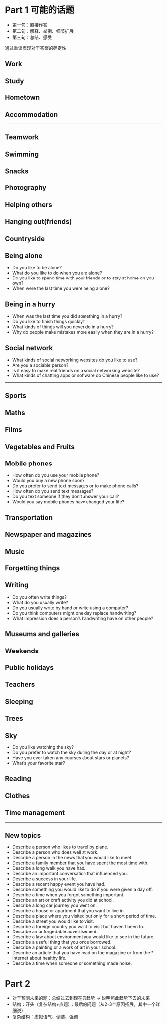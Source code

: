 # Part 1 可能的话题
* 第一句：直接作答
* 第二句：解释、举例、细节扩展
* 第三句：总结、感受

通过重读表现对于答案的确定性


## Work

## Study

## Hometown

## Accommodation

---


## Teamwork

## Swimming

## Snacks

## Photography

## Helping others

## Hanging out(friends)

## Countryside

## Being alone
* Do you like to be alone?
* What do you like to do when you are alone?
* Do you like to spend time with your friends or to stay at home on you own?
* When were the last time you were being alone?


## Being in a hurry
* When was the last time you did something in a hurry?
* Do you like to finish things quickly?
* What kinds of things will you never do in a hurry?
* Why do people make mistakes more easily when they are in a hurry?


## Social network

* What kinds of social networking websites do you like to use?
* Are you a sociable person?
* Is it easy to make real friends on a social networking website?
* What kinds of chatting apps or software do Chinese people like to use?

---
## Sports

## Maths

## Films 

## Vegetables and Fruits

## Mobile phones

* How often do you use your mobile phone?
* Would you buy a new phone soon?
* Do you prefer to send text messages or to make phone calls?
* How often do you send text messages?
* Do you text someone if they don’t answer your call?
* Would you say mobile phones have changed your life?


## Transportation

## Newspaper and magazines

## Music

## Forgetting things

## Writing 
* Do you often write things?
* What do you usually write?
* Do you usually write by hand or write using a computer?
* Do you think computers might one day replace handwriting?
* What impression does a person’s handwriting have on other people?


## Museums and galleries

## Weekends 

## Public holidays

## Teachers

## Sleeping

## Trees

## Sky

* Do you like watching the sky?
* Do you prefer to watch the sky during the day or at night?
* Have you ever taken any courses about stars or planets?
* What’s your favorite star?


## Reading 

## Clothes

## Time management



---
## New topics
* Describe a person who likes to travel by plane.
* Describe a person who does well at work.
* Describe a person in the news that you would like to meet.
* Describe a family member that you have spent the most time with.
* Describe a long walk you have had.
* Describe an important conversation that influenced you.
* Describe a success in your life.
* Describe a recent happy event you have had.
* Describe something you would like to do if you were given a day off.
* Describe a time when you forgot something important.
* Describe an art or craft activity you did at school. 
* Describe a long car journey you went on.
* Describe a house or apartment that you want to live in.
* Describe a place where you visited but only for a short period of time.
* Describe a street you would like to visit.
* Describe a foreign country you want to visit but haven’t been to.
* Describe an unforgettable advertisement.
* Describe a law about environment you would like to see in the future.
* Describe a useful thing that you once borrowed.
* Describe a painting or a work of art in your school.
* Describe an article that you have read on the magazine or from the * internet about healthy life.
* Describe a time when someone or something made noise.



# Part 2
* 对于预测未来的题：总结过去到现在的趋势 -> 说明照此趋势下去的未来
* 结构：开头（复杂结构+点题）；最后的问题（从2-3个原因拓展，其中一个详细说）
* 复杂结构：虚拟语气、倒装、强调










